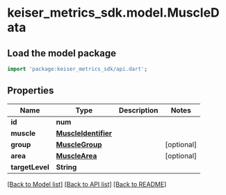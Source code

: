 # keiser_metrics_sdk.model.MuscleData

## Load the model package
```dart
import 'package:keiser_metrics_sdk/api.dart';
```

## Properties
Name | Type | Description | Notes
------------ | ------------- | ------------- | -------------
**id** | **num** |  | 
**muscle** | [**MuscleIdentifier**](MuscleIdentifier.md) |  | 
**group** | [**MuscleGroup**](MuscleGroup.md) |  | [optional] 
**area** | [**MuscleArea**](MuscleArea.md) |  | [optional] 
**targetLevel** | **String** |  | 

[[Back to Model list]](../README.md#documentation-for-models) [[Back to API list]](../README.md#documentation-for-api-endpoints) [[Back to README]](../README.md)


